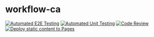 # workflow-ca
[![Automated E2E Testing](https://github.com/Tanific/workflow-ca/actions/workflows/e2e-test.yml/badge.svg)](https://github.com/Tanific/workflow-ca/actions/workflows/e2e-test.yml)
[![Automated Unit Testing](https://github.com/Tanific/workflow-ca/actions/workflows/unit-test.yml/badge.svg)](https://github.com/Tanific/workflow-ca/actions/workflows/unit-test.yml)
[![Code Review](https://github.com/Tanific/workflow-ca/actions/workflows/gpt.yml/badge.svg)](https://github.com/Tanific/workflow-ca/actions/workflows/gpt.yml)
[![Deploy static content to Pages](https://github.com/Tanific/workflow-ca/actions/workflows/pages.yml/badge.svg)](https://github.com/Tanific/workflow-ca/actions/workflows/pages.yml)
